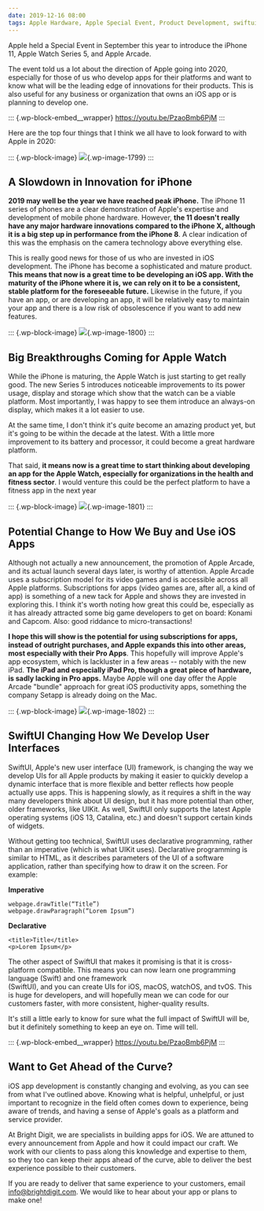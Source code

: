 ```yaml
---
date: 2019-12-16 08:00
tags: Apple Hardware, Apple Special Event, Product Development, swiftui
---
```

Apple held a Special Event in September this year to introduce the
iPhone 11, Apple Watch Series 5, and Apple Arcade.

The event told us a lot about the direction of Apple going into 2020,
especially for those of us who develop apps for their platforms and want
to know what will be the leading edge of innovations for their products.
This is also useful for any business or organization that owns an iOS
app or is planning to develop one.

::: {.wp-block-embed__wrapper}
https://youtu.be/PzaoBmb6PjM
:::

Here are the top four things that I think we all have to look forward to
with Apple in 2020:

::: {.wp-block-image}
![](https://brightdigit.com/wp-content/uploads/2019/11/bagus-hernawan-A6JxK37IlPo-unsplash-1024x512.jpg){.wp-image-1799}
:::

## A Slowdown in Innovation for iPhone

**2019 may well be the year we have reached peak iPhone.** The iPhone 11
series of phones are a clear demonstration of Apple's expertise and
development of mobile phone hardware. However, **the 11 doesn't really
have any major hardware innovations compared to the iPhone X, although
it is a big step up in performance from the iPhone 8**. A clear
indication of this was the emphasis on the camera technology above
everything else.

This is really good news for those of us who are invested in iOS
development. The iPhone has become a sophisticated and mature product.
**This means that now is a great time to be developing an iOS app. With
the maturity of the iPhone where it is, we can rely on it to be a
consistent, stable platform for the foreseeable future.** Likewise in
the future, if you have an app, or are developing an app, it will be
relatively easy to maintain your app and there is a low risk of
obsolescence if you want to add new features.

::: {.wp-block-image}
![](https://brightdigit.com/wp-content/uploads/2019/11/daniel-korpai-hbTKIbuMmBI-unsplash-1024x512.jpg){.wp-image-1800}
:::

## Big Breakthroughs Coming for Apple Watch

While the iPhone is maturing, the Apple Watch is just starting to get
really good. The new Series 5 introduces noticeable improvements to its
power usage, display and storage which show that the watch can be a
viable platform. Most importantly, I was happy to see them introduce an
always-on display, which makes it a lot easier to use.

At the same time, I don't think it's *quite* become an amazing product
yet, but it's going to be within the decade at the latest. With a little
more improvement to its battery and processor, it could become a great
hardware platform.

That said, **it means now is a great time to start thinking about
developing an app for the Apple Watch, especially for organizations in
the health and fitness sector**. I would venture this could be the
perfect platform to have a fitness app in the next year

::: {.wp-block-image}
![](https://brightdigit.com/wp-content/uploads/2019/11/roberto-nickson-hLgYtX0rPgw-unsplash-1024x512.jpg){.wp-image-1801}
:::

## Potential Change to How We Buy and Use iOS Apps

Although not actually a new announcement, the promotion of Apple Arcade,
and its actual launch several days later, is worthy of attention. Apple
Arcade uses a subscription model for its video games and is accessible
across all Apple platforms. Subscriptions for apps (video games are,
after all, a kind of app) is something of a new tack for Apple and shows
they are invested in exploring this. I think it's worth noting how great
this could be, especially as it has already attracted some big game
developers to get on board: Konami and Capcom. Also: good riddance to
micro-transactions!

**I hope this will show is the potential for using subscriptions for
apps, instead of outright purchases, and Apple expands this into other
areas, most especially with their Pro Apps**. This hopefully will
improve Apple's app ecosystem, which is lackluster in a few areas --
notably with the new iPad. **The iPad and especially iPad Pro, though a
great piece of hardware, is sadly lacking in Pro apps.** Maybe Apple
will one day offer the Apple Arcade "bundle" approach for great iOS
productivity apps, something the company Setapp is already doing on the
Mac.

::: {.wp-block-image}
![](https://brightdigit.com/wp-content/uploads/2019/11/Screen-Shot-2019-11-19-at-1.35.01-PM-1024x512.png){.wp-image-1802}
:::

## SwiftUI Changing How We Develop User Interfaces

SwiftUI, Apple's new user interface (UI) framework, is changing the way
we develop UIs for all Apple products by making it easier to quickly
develop a dynamic interface that is more flexible and better reflects
how people actually use apps. This is happening slowly, as it requires a
shift in the way many developers think about UI design, but it has more
potential than other, older frameworks, like UIKit. As well, SwiftUI
only supports the latest Apple operating systems (iOS 13, Catalina,
etc.) and doesn't support certain kinds of widgets.

Without getting too technical, SwiftUI uses declarative programming,
rather than an imperative (which is what UIKit uses). Declarative
programming is similar to HTML, as it describes parameters of the UI of
a software application, rather than specifying how to draw it on the
screen. For example:

**Imperative**

``` {.wp-block-preformatted}
webpage.drawTitle(“Title”)
webpage.drawParagraph(“Lorem Ipsum”) 
```

**Declarative**

``` {.wp-block-preformatted}
<title>Title</title>
<p>Lorem Ipsum</p>
```

The other aspect of SwiftUI that makes it promising is that it is
cross-platform compatible. This means you can now learn one programming
language (Swift) and one framework\
(SwiftUI), and you can create UIs for iOS, macOS, watchOS, and tvOS.
This is huge for developers, and will hopefully mean we can code for our
customers faster, with more consistent, higher-quality results.

It's still a little early to know for sure what the full impact of
SwiftUI will be, but it definitely something to keep an eye on. Time
will tell.

::: {.wp-block-embed__wrapper}
https://youtu.be/PzaoBmb6PjM
:::

## Want to Get Ahead of the Curve?

iOS app development is constantly changing and evolving, as you can see
from what I've outlined above. Knowing what is helpful, unhelpful, or
just important to recognize in the field often comes down to experience,
being aware of trends, and having a sense of Apple's goals as a platform
and service provider.

At Bright Digit, we are specialists in building apps for iOS. We are
attuned to every announcement from Apple and how it could impact our
craft. We work with our clients to pass along this knowledge and
expertise to them, so they too can keep their apps ahead of the curve,
able to deliver the best experience possible to their customers.

If you are ready to deliver that same experience to your customers,
email <info@brightdigit.com>. We would like to hear about your app or
plans to make one!